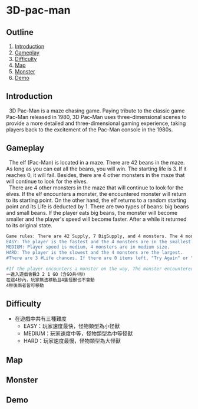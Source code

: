 # 3D-pac-man

## Outline
1. [Introduction](#Introduction)
2. [Gameplay](#Gameplay)
3. [Difficulty](#Difficulty)
4. [Map](#Map)
5. [Monster](#Monster)
6. [Demo](#Demo)

## Introduction
&nbsp;&nbsp;3D Pac-Man is a maze chasing game. Paying tribute to the classic game Pac-Man released in 1980, 3D Pac-Man uses three-dimensional scenes to provide a more detailed and three-dimensional gaming experience, taking players back to the excitement of the Pac-Man console in the 1980s.

## Gameplay
&nbsp;&nbsp;The elf (Pac-Man) is located in a maze. There are 42 beans in the maze. As long as you can eat all the beans, you will win. The starting life is 3. If it reaches 0, it will fail. Besides, there are 4 other monsters in the maze that will continue to look for the elves.<br />
&nbsp;&nbsp;There are 4 other monsters in the maze that will continue to look for the elves. If the elf encounters a monster, the encountered monster will return to its starting point. On the other hand, the elf returns to a random starting point and its Life is deducted by 1. There are two types of beans: big beans and small beans. If the player eats big beans, the monster will become smaller and the player's speed will become faster. After a while it returned to its original state.

```sh
Game rules: There are 42 Supply, 7 BigSupply, and 4 monsters. The 4 monsters will continue to look for the player. When the player eats BigSupply, the monsters will become smaller and the player's speed will become faster. After a period of time, they will return to their original state. Once the player eats 42 items of supply, the monsters will become smaller.
EASY: The player is the fastest and the 4 monsters are in the smallest size.
MEDIUM: Player speed is medium, 4 monsters are in medium size.
HARD: The player is the slowest and the 4 monsters are the largest.
#There are 3 #Life chances. If there are 0 items left, "Try Again" or "Back to Menu" will pop up.
```
```sh
#If the player encounters a monster on the way, The monster encountered returns to its starting point, and the player returns to the origin (there are two origins set, and the player returns to either origin randomly)且玩家Life 扣1
一進入遊戲會數3 2 1 GO（含GO共4秒）
在這4秒內，玩家無法移動且4隻怪獸也不會動
4秒後兩者皆可移動
```

## Difficulty
* 在遊戲中共有三種難度
    * EASY：玩家速度最快，怪物類型為小怪獸
    * MEDIUM：玩家速度中等，怪物類型為中等怪獸
    * HARD：玩家速度最慢，怪物類型為大怪獸

## Map

## Monster

## Demo
